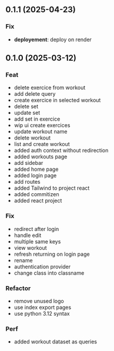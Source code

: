 ## 0.1.1 (2025-04-23)

### Fix

- **deployement**: deploy on render

## 0.1.0 (2025-03-12)

### Feat

- delete exercice from workout
- add delete query
- create exercice in selected workout
- delete set
- update set
- add set in exercice
- wip ui create exercices
- update workout name
- delete workout
- list and create workout
- added auth context without redirection
- added workouts page
- add sidebar
- added home page
- added login page
- add routes
- added Tailwind to project react
- added commitizen
- added react project

### Fix

- redirect after login
- handle edit
- multiple same keys
- view workout
- refresh returning on login page
- rename
- authentication provider
- change class into classname

### Refactor

- remove unused logo
- use index export pages
- use python 3.12 syntax

### Perf

- added workout dataset as queries
